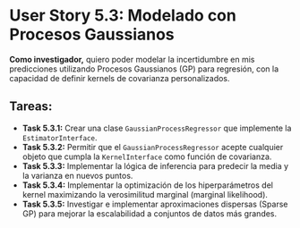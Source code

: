 
# User Story 5.3: Modelado con Procesos Gaussianos

**Como investigador,** quiero poder modelar la incertidumbre en mis predicciones utilizando Procesos Gaussianos (GP) para regresión, con la capacidad de definir kernels de covarianza personalizados.

## Tareas:

- **Task 5.3.1:** Crear una clase `GaussianProcessRegressor` que implemente la `EstimatorInterface`.
- **Task 5.3.2:** Permitir que el `GaussianProcessRegressor` acepte cualquier objeto que cumpla la `KernelInterface` como función de covarianza.
- **Task 5.3.3:** Implementar la lógica de inferencia para predecir la media y la varianza en nuevos puntos.
- **Task 5.3.4:** Implementar la optimización de los hiperparámetros del kernel maximizando la verosimilitud marginal (marginal likelihood).
- **Task 5.3.5:** Investigar e implementar aproximaciones dispersas (Sparse GP) para mejorar la escalabilidad a conjuntos de datos más grandes.
